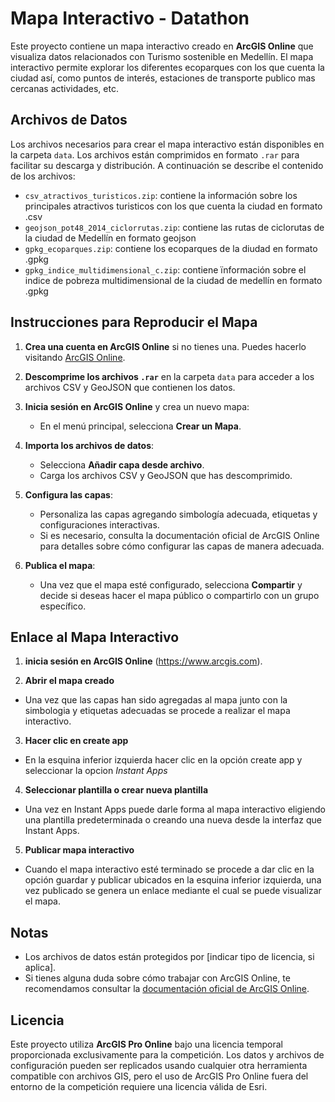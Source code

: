 # Mapa Interactivo - Datathon

Este proyecto contiene un mapa interactivo creado en **ArcGIS Online** que visualiza datos relacionados con Turismo sostenible en Medellín. El mapa interactivo permite explorar los diferentes ecoparques con los que cuenta la ciudad así, como puntos de interés, estaciones de transporte publico mas cercanas actividades, etc.

## Archivos de Datos

Los archivos necesarios para crear el mapa interactivo están disponibles en la carpeta `data`. Los archivos están comprimidos en formato `.rar` para facilitar su descarga y distribución. A continuación se describe el contenido de los archivos:

- `csv_atractivos_turisticos.zip`: contiene la información sobre los principales atractivos turisticos con los que cuenta la ciudad en formato .csv
- `geojson_pot48_2014_ciclorrutas.zip`: contiene las rutas de ciclorutas de la ciudad de Medellín en formato geojson
- `gpkg_ecoparques.zip`: contiene los ecoparques de la diudad en formato .gpkg 
- `gpkg_indice_multidimensional_c.zip`: contiene ïnformación sobre el indice de pobreza multidimensional de la ciudad de medellín en formato .gpkg 


## Instrucciones para Reproducir el Mapa

1. **Crea una cuenta en ArcGIS Online** si no tienes una. Puedes hacerlo visitando [ArcGIS Online](https://www.arcgis.com).
   
2. **Descomprime los archivos `.rar`** en la carpeta `data` para acceder a los archivos CSV y GeoJSON que contienen los datos.

3. **Inicia sesión en ArcGIS Online** y crea un nuevo mapa:
   - En el menú principal, selecciona **Crear un Mapa**.
   
4. **Importa los archivos de datos**:
   - Selecciona **Añadir capa desde archivo**.
   - Carga los archivos CSV y GeoJSON que has descomprimido.

5. **Configura las capas**:
   - Personaliza las capas agregando simbología adecuada, etiquetas y configuraciones interactivas.
   - Si es necesario, consulta la documentación oficial de ArcGIS Online para detalles sobre cómo configurar las capas de manera adecuada.

6. **Publica el mapa**:
   - Una vez que el mapa esté configurado, selecciona **Compartir** y decide si deseas hacer el mapa público o compartirlo con un grupo específico.

## Enlace al Mapa Interactivo

1. **inicia sesión en ArcGIS Online** (https://www.arcgis.com).

2. **Abrir el mapa creado** 
  - Una vez que las capas han sido agregadas al mapa junto con la simbologia y etiquetas adecuadas se procede a realizar el mapa interactivo.

3. **Hacer clic en create app** 
  - En la esquina inferior izquierda hacer clic en la opción create app y seleccionar la opcion *Instant Apps*

4. **Seleccionar plantilla o crear nueva plantilla**
  - Una vez en Instant Apps puede darle forma al mapa interactivo eligiendo una plantilla predeterminada o creando una nueva desde la interfaz que Instant Apps.

5. **Publicar mapa interactivo**
  - Cuando el mapa interactivo esté terminado se procede a dar clic en la opción guardar y publicar ubicados en la esquina inferior izquierda, una vez publicado se genera un enlace mediante el cual se puede visualizar el mapa.


## Notas

- Los archivos de datos están protegidos por [indicar tipo de licencia, si aplica].
- Si tienes alguna duda sobre cómo trabajar con ArcGIS Online, te recomendamos consultar la [documentación oficial de ArcGIS Online](https://www.esri.com/en-us/arcgis/products/arcgis-online/overview).

## Licencia

Este proyecto utiliza **ArcGIS Pro Online** bajo una licencia temporal proporcionada exclusivamente para la competición. Los datos y archivos de configuración pueden ser replicados usando cualquier otra herramienta compatible con archivos GIS, pero el uso de ArcGIS Pro Online fuera del entorno de la competición requiere una licencia válida de Esri.
